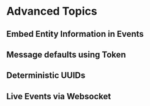 # Advanced Topics
## Embed Entity Information in Events
## Message defaults using Token
## Deterministic UUIDs
## Live Events via Websocket
